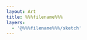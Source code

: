 ```yaml
---
layout: Art
title: %%%filename%%%
layers: 
  - '@%%%filename%%%/sketch'
---
```

<br>
<!-- <div class="row">
  <div class="col-6">
    <Layer title="%%%filename%%%" :layers="['@%%%filename%%%/bg']" help="@%%%filename%%%" />
  </div>
  <div class="col-6">
    <Layer title="%%%filename%%%" :layers="['@%%%filename%%%/bg']" help="@%%%filename%%%" />
  </div>
</div> -->